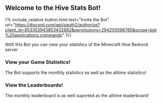 ## Welcome to the Hive Stats Bot!

{% include_relative button.html text="Invite the Bot" url="https://discord.com/api/oauth2/authorize?client_id=853353943853432892&permissions=294205598785&scope=bot%20applications.commands" %}

With this Bot you can view your statistics of the Minecraft Hive Bedrock server

### View your Game Statistics!

The Bot supports the monthly statistics as well as the alltime statistics!

### View the Leaderboards!

The monthly leaderboard is as well suported as the alltime leaderboard!
